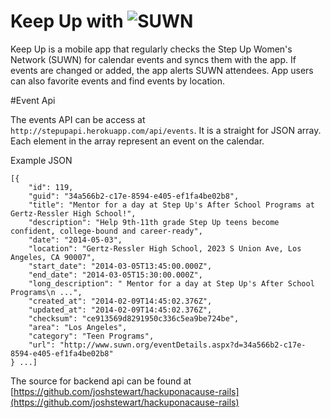 Keep Up with ![SUWN](http://www.briseeley.com/wp-content/uploads/2013/09/SUWNLogo-copy-300x171.jpg)
=======

Keep Up is a mobile app that regularly checks the Step Up Women's Network (SUWN) for calendar events and syncs them with the app. If events are changed or added, the app alerts SUWN attendees. App users can also favorite events and find events by location.

#Event Api

The events API can be access at `http://stepupapi.herokuapp.com/api/events`.  It is a straight for JSON array.  Each element in the array represent an event on the calendar.

Example JSON

    [{
        "id": 119,
        "guid": "34a566b2-c17e-8594-e405-ef1fa4be02b8",
        "title": "Mentor for a day at Step Up's After School Programs at Gertz-Ressler High School!",
        "description": "Help 9th-11th grade Step Up teens become confident, college-bound and career-ready",
        "date": "2014-05-03",
        "location": "Gertz-Ressler High School, 2023 S Union Ave, Los Angeles, CA 90007",
        "start_date": "2014-03-05T13:45:00.000Z",
        "end_date": "2014-03-05T15:30:00.000Z",
        "long_description": " Mentor for a day at Step Up's After School Programs\n ...",
        "created_at": "2014-02-09T14:45:02.376Z",
        "updated_at": "2014-02-09T14:45:02.376Z",
        "checksum": "ce913569d8291950c336c5ea9be724be",
        "area": "Los Angeles",
        "category": "Teen Programs",
        "url": "http://www.suwn.org/eventDetails.aspx?d=34a566b2-c17e-8594-e405-ef1fa4be02b8"
    } ...]

The source for backend api can be found at [https://github.com/joshstewart/hackuponacause-rails](https://github.com/joshstewart/hackuponacause-rails)
